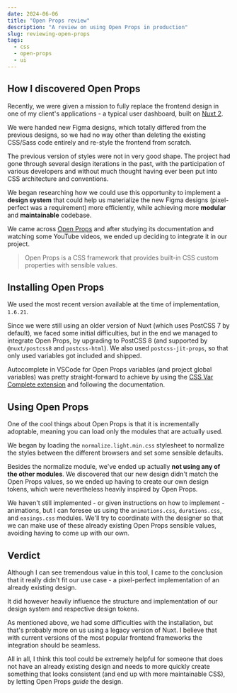 ```yaml
---
date: 2024-06-06
title: "Open Props review"
description: "A review on using Open Props in production"
slug: reviewing-open-props
tags:
  - css
  - open-props
  - ui
---
```


## How I discovered Open Props

Recently, we were given a mission to fully replace the frontend design in one of
my client's applications - a typical user dashboard, built on [Nuxt
2](https://v2.nuxt.com/).

We were handed new Figma designs, which totally differed from the previous
designs, so we had no way other than deleting the existing CSS/Sass code
entirely and re-style the frontend from scratch.

The previous version of styles were not in very good shape. The project had gone
through several design iterations in the past, with the participation of various
developers and without much thought having ever been put into CSS architecture
and conventions.

We began researching how we could use this opportunity to implement a **design
system** that could help us materialize the new Figma designs (pixel-perfect was
a requirement) more efficiently, while achieving more **modular** and
**maintainable** codebase.

We came across [Open Props](https://open-props.style) and after studying its
documentation and watching some YouTube videos, we ended up deciding to
integrate it in our project.

> Open Props is a CSS framework that provides built-in CSS custom properties
> with sensible values.

## Installing Open Props

We used the most recent version available at the time of implementation,
`1.6.21`.

Since we were still using an older version of Nuxt (which uses PostCSS 7 by
default), we faced some initial difficulties, but in the end we managed to
integrate Open Props, by upgrading to PostCSS 8 (and supported by
`@nuxt/postcss8` and `postcss-html`). We also used `postcss-jit-props`, so that
only used variables got included and shipped.

Autocomplete in VSCode for Open Props variables (and project global variables)
was pretty straight-forward to achieve by using the [CSS Var Complete
extension](https://marketplace.visualstudio.com/items?itemName=phoenisx.cssvar)
and following the documentation.

## Using Open Props

One of the cool things about Open Props is that it is incrementally adoptable,
meaning you can load only the modules that are actually used.

We began by loading the `normalize.light.min.css` stylesheet to normalize the
styles between the different browsers and set some sensible defaults.

Besides the normalize module, we've ended up actually **not using any of the
other modules**. We discovered that our new design didn't match the Open Props
values, so we ended up having to create our own design tokens, which were
nevertheless heavily inspired by Open Props.

We haven't still implemented - or given instructions on how to implement -
animations, but I can foresee us using the `animations.css`, `durations.css`,
and `easings.css` modules. We'll try to coordinate with the designer so that we
can make use of these already existing Open Props sensible values, avoiding
having to come up with our own.

## Verdict

Although I can see tremendous value in this tool, I came to the conclusion that
it really didn't fit our use case - a pixel-perfect implementation of an already
existing design.

It did however heavily influence the structure and implementation of our design
system and respective design tokens.

As mentioned above, we had some difficulties with the installation, but that's
probably more on us using a legacy version of Nuxt. I believe that with current
versions of the most popular frontend frameworks the integration should be
seamless.

All in all, I think this tool could be extremely helpful for someone that does
not have an already existing design and needs to more quickly create something
that looks consistent (and end up with more maintainable CSS), by letting Open
Props _guide_ the design.
